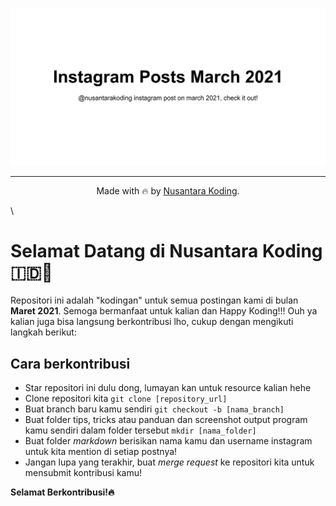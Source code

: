 [![March Instagram Posts](banner.jpg)](https://github.com/nusantarakoding/instagram-post-march/)

<div align=center>

---

Made with :fire: by [Nusantara Koding](https://github.com/nusantarakoding).

</div> \

# Selamat Datang di Nusantara Koding🇮🇩🚀

Repositori ini adalah "kodingan" untuk semua postingan kami di bulan **Maret 2021**. Semoga bermanfaat untuk kalian dan Happy Koding!!! Ouh ya kalian juga bisa langsung berkontribusi lho, cukup dengan mengikuti langkah berikut:

## Cara berkontribusi

- Star repositori ini dulu dong, lumayan kan untuk resource kalian hehe
- Clone repositori kita `git clone [repository_url]`
- Buat branch baru kamu sendiri `git checkout -b [nama_branch]`
- Buat folder tips, tricks atau panduan dan screenshot output program kamu sendiri dalam folder tersebut `mkdir [nama_folder]`
- Buat folder _markdown_ berisikan nama kamu dan username instagram untuk kita mention di setiap postnya!
- Jangan lupa yang terakhir, buat _merge request_ ke repositori kita untuk mensubmit kontribusi kamu!

**Selamat Berkontribusi!🔥**
